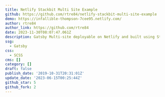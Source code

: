 ```yaml
---
title: Netlify Stackbit Multi Site Example
github: https://github.com/rtre84/netlify-stackbit-multi-site-example
demo: https://infallible-thompson-7cee95.netlify.com/
author: rtre84
author_link: https://github.com/rtre84
date: 2023-11-30T08:07:47.061Z
description: Gatsby Multi-site deployable on Netlify and built using Stackbit
ssg:
  - Gatsby
css:
  - SCSS
cms: []
category: []
draft: false
publish_date: '2019-10-31T20:31:01Z'
update_date: '2023-06-15T00:25:44Z'
github_star: 5
github_fork: 2
---
```

